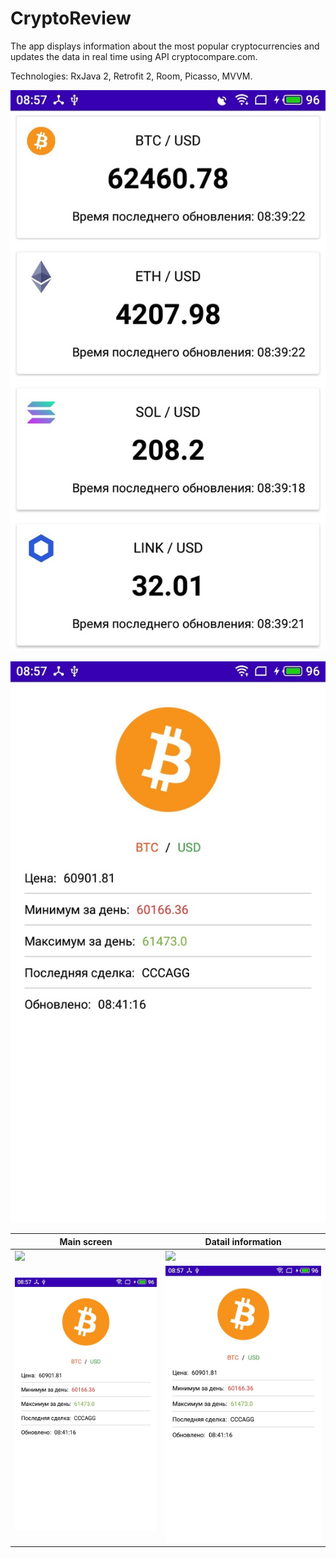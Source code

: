 # CryptoReview
The app displays information about the most popular cryptocurrencies and updates the data in real time using API cryptocompare.com.

Technologies: RxJava 2, Retrofit 2, Room, Picasso, MVVM.

![Main screen](https://github.com/Glebasta33/CryptoReview/blob/master/app/src/main/res/drawable/main.png)

![Datail information](https://github.com/Glebasta33/CryptoReview/blob/master/app/src/main/res/drawable/detail.png?raw=true)


| Main screen      | Datail information   |
| ----------|-----------|
| <img src="https://github.com/Glebasta33/CryptoReview/blob/master/app/src/main/res/drawable/sreen_capture_1.gif"/> | <img src="https://github.com/Glebasta33/CryptoReview/blob/master/app/src/main/res/drawable/sreen_capture_2.gif"/> |
| ![Datail information](https://github.com/Glebasta33/CryptoReview/blob/master/app/src/main/res/drawable/detail.png?raw=true) | ![Datail information](https://github.com/Glebasta33/CryptoReview/blob/master/app/src/main/res/drawable/detail.png?raw=true) |
